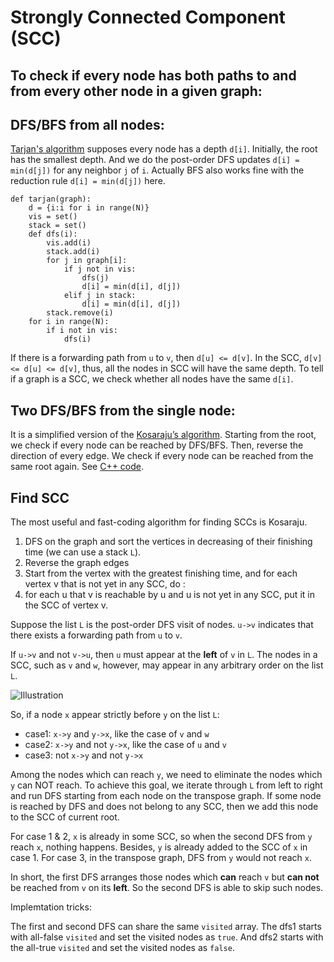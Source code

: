 # Strongly Connected Component (SCC)


## To check if every node has both paths to and from every other node in a given graph:

DFS/BFS from all nodes:
---
[Tarjan's algorithm](https://en.wikipedia.org/wiki/Tarjan%27s_strongly_connected_components_algorithm) supposes every node has a depth `d[i]`. Initially, the root has the smallest depth. And we do the post-order DFS updates `d[i] = min(d[j])` for any neighbor `j` of `i`. Actually BFS also works fine with the reduction rule `d[i] = min(d[j])` here.

```
def tarjan(graph):
    d = {i:i for i in range(N)}
    vis = set()
    stack = set()
    def dfs(i):
        vis.add(i)
        stack.add(i)
        for j in graph[i]:
            if j not in vis:
                dfs(j)
                d[i] = min(d[i], d[j])
            elif j in stack:
                d[i] = min(d[i], d[j])
        stack.remove(i)
    for i in range(N):
        if i not in vis:
            dfs(i)
```

If there is a forwarding path from `u` to `v`, then `d[u] <= d[v]`. In the SCC, `d[v] <= d[u] <= d[v]`, thus, all the nodes in SCC will have the same depth. To tell if a graph is a SCC, we check whether all nodes have the same `d[i]`.

Two DFS/BFS from the single node:
---
It is a simplified version of the [Kosaraju’s algorithm](https://www.geeksforgeeks.org/strongly-connected-components/). Starting from the root, we check if every node can be reached by DFS/BFS. Then, reverse the direction of every edge. We check if every node can be reached from the same root again. See [C++ code](http://codeforces.com/contest/475/submission/8140615).

## Find SCC

The most useful and fast-coding algorithm for finding SCCs is Kosaraju.

1. DFS on the graph and sort the vertices in decreasing of their finishing time (we can use a stack `L`).
2. Reverse the graph edges
2. Start from the vertex with the greatest finishing time, and for each vertex v that is not yet in any SCC, do : 
3. for each u that v is reachable by u and u is not yet in any SCC, put it in the SCC of vertex v.

Suppose the list `L` is the post-order DFS visit of nodes. `u->v` indicates that there exists a forwarding path from `u` to `v`.

If `u->v` and not `v->u`, then `u` must appear at the **left** of `v` in `L`. The nodes in a SCC, such as `v` and `w`, however, may appear in any arbitrary order on the list `L`.

![Illustration](https://github.com/xiaoylu/leetcode_category/blob/master/StronglyConnectedComponent/Kosaraju.png)

So, if a node `x` appear strictly before `y` on the list `L`:

* case1: `x->y` and `y->x`, like the case of `v` and `w`
* case2: `x->y` and not `y->x`, like the case of `u` and `v`
* case3: not `x->y` and not `y->x`

Among the nodes which can reach `y`, we need to eliminate the nodes which `y` can NOT reach. To achieve this goal, we iterate through `L` from left to right and run DFS starting from each node on the transpose graph. If some node is reached by DFS and does not belong to any SCC, then we add this node to the SCC of current root.

For case 1 & 2, `x` is already in some SCC, so when the second DFS from `y` reach `x`, nothing happens. Besides, `y` is already added to the SCC of `x` in case 1. For case 3, in the transpose graph, DFS from `y` would not reach `x`.

In short, the first DFS arranges those nodes which **can** reach `v` but **can not** be reached from `v` on its **left**. So the second DFS is able to skip such nodes.

Implemtation tricks:

The first and second DFS can share the same `visited` array. The dfs1 starts with all-false `visited` and set the visited nodes as `true`. And dfs2 starts with the all-true `visited` and set the visited nodes as `false`.
